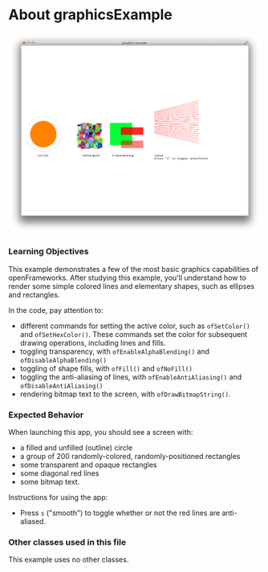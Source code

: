 # About graphicsExample

![Screenshot of graphicsExample](graphicsExample.png)

### Learning Objectives

This example demonstrates a few of the most basic graphics capabilities of openFrameworks. After studying this example, you'll understand how to render some simple colored lines and elementary shapes, such as ellipses and rectangles.

In the code, pay attention to: 

* different commands for setting the active color, such as ```ofSetColor()``` and ```ofSetHexColor()```. These commands set the color for subsequent drawing operations, including lines and fills.
* toggling transparency, with ```ofEnableAlphaBlending()``` and ```ofDisableAlphaBlending()```
* toggling of shape fills, with ```ofFill()``` and ```ofNoFill()```
* toggling the anti-aliasing of lines, with ```ofEnableAntiAliasing()``` and ```ofDisableAntiAliasing()```
* rendering bitmap text to the screen, with ```ofDrawBitmapString()```.

### Expected Behavior

When launching this app, you should see a screen with:

* a filled and unfilled (outline) circle
* a group of 200 randomly-colored, randomly-positioned rectangles
* some transparent and opaque rectangles
* some diagonal red lines
* some bitmap text. 

Instructions for using the app:

* Press ```s``` ("smooth") to toggle whether or not the red lines are anti-aliased. 

### Other classes used in this file

This example uses no other classes.